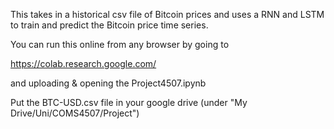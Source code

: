 This takes in a historical csv file of Bitcoin prices and uses a RNN and LSTM
to train and predict the Bitcoin price time series.

You can run this online from any browser by going to 

https://colab.research.google.com/

and uploading & opening the Project4507.ipynb

Put the BTC-USD.csv file in your google drive (under "My Drive/Uni/COMS4507/Project")
